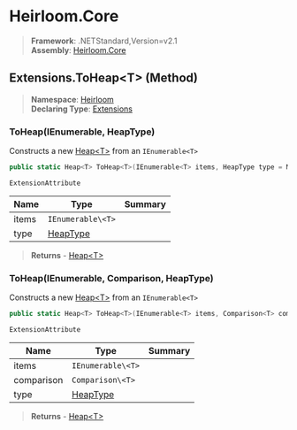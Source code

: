 # Heirloom.Core

> **Framework**: .NETStandard,Version=v2.1  
> **Assembly**: [Heirloom.Core][0]

## Extensions.ToHeap\<T> (Method)

> **Namespace**: [Heirloom][0]  
> **Declaring Type**: [Extensions][1]

### ToHeap<T>(IEnumerable<T>, HeapType)

Constructs a new [Heap\<T>][2] from an `IEnumerable<T>`

```cs
public static Heap<T> ToHeap<T>(IEnumerable<T> items, HeapType type = Min)
```

`ExtensionAttribute`

| Name  | Type              | Summary |
|-------|-------------------|---------|
| items | `IEnumerable\<T>` |         |
| type  | [HeapType][3]     |         |

> **Returns** - [Heap\<T>][2]

### ToHeap<T>(IEnumerable<T>, Comparison<T>, HeapType)

Constructs a new [Heap\<T>][2] from an `IEnumerable<T>`

```cs
public static Heap<T> ToHeap<T>(IEnumerable<T> items, Comparison<T> comparison, HeapType type = Min)
```

`ExtensionAttribute`

| Name       | Type              | Summary |
|------------|-------------------|---------|
| items      | `IEnumerable\<T>` |         |
| comparison | `Comparison\<T>`  |         |
| type       | [HeapType][3]     |         |

> **Returns** - [Heap\<T>][2]

[0]: ../../../Heirloom.Core.md
[1]: ../Extensions.md
[2]: ../Heap[T].md
[3]: ../HeapType.md
